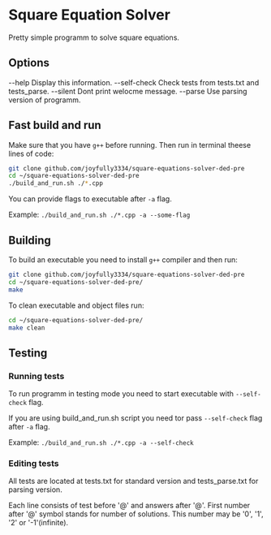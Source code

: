 # Square Equation Solver

Pretty simple programm to solve square equations.

## Options

--help       Display this information.
--self-check Check tests from tests.txt and tests_parse.
--silent     Dont print welocme message.
--parse      Use parsing version of programm.

## Fast build and run

Make sure that you have `g++` before running.
Then run in terminal theese lines of code:

```bash
git clone github.com/joyfully3334/square-equations-solver-ded-pre
cd ~/square-equations-solver-ded-pre
./build_and_run.sh ./*.cpp
```

You can provide flags to executable after `-a` flag.

Example: `./build_and_run.sh ./*.cpp -a --some-flag`

## Building

To build an executable you need to install `g++` compiler and then run:

```bash
git clone github.com/joyfully3334/square-equations-solver-ded-pre
cd ~/square-equations-solver-ded-pre/
make
```

To clean executable and object files run:

```bash
cd ~/square-equations-solver-ded-pre/
make clean
```

## Testing

### Running tests

To run programm in testing mode you need to
start executable with `--self-check` flag.

If you are using build_and_run.sh script you need
tor pass `--self-check` flag after `-a` flag.

Example: `./build_and_run.sh ./*.cpp -a --self-check`

### Editing tests

All tests are located at tests.txt for standard version
and tests_parse.txt for parsing version.

Each line consists of test before '@' and answers after '@'.
First number after '@' symbol stands for number of solutions.
This number may be '0', '1', '2' or '-1'(infinite).
